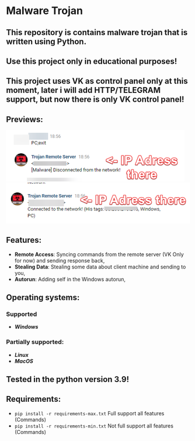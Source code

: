 # **Malware Trojan**
## This repository is contains malware trojan that is written using Python.
## **Use this project only in educational purposes!**
## This project uses VK as control panel only at this moment, later i will add HTTP/TELEGRAM support, but now there is only VK control panel!

## Previews:
![img](img/preview-commands.png)
![img](img/preview-connected.png)

## Features:
- **Remote Access**: Syncing commands from the remote server (VK Only for now) and sending response back,
- **Stealing Data**: Stealing some data about client machine and sending to you,
- **Autorun**: Adding self in the Windows autorun,



## Operating systems:
### Supported
- **_Windows_**
### Partially supported:
- **_Linux_**
- **_MacOS_**

## Tested in the python version 3.9!

## Requirements:
- ```pip install -r requirements-max.txt``` Full support all features (Commands)
- ```pip install -r requirements-min.txt``` Not full support all features (Commands)
